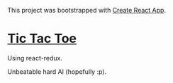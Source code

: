 This project was bootstrapped with [Create React App](https://github.com/facebookincubator/create-react-app).

# [Tic Tac Toe](https://zelite.github.io/tic-tac-toe/)

Using react-redux.

Unbeatable hard AI (hopefully :p).
